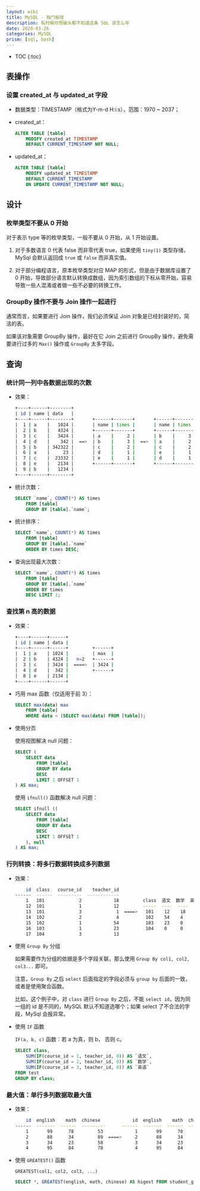 ```yaml
---
layout: wiki
title: MySQL - 独门秘技
description: 有时候你想破头都不知道这条 SQL 该怎么写
date: 2020-03-26
categories: MySQL
prism: [sql, bash]
---
```


* TOC
{:toc}

## 表操作

### 设置 created_at 与 updated_at 字段

* 数据类型：TIMESTAMP（格式为Y-m-d H:i:s），范围：1970 ~ 2037；

* created_at：

    ```sql
    ALTER TABLE [table] 
        MODIFY created_at TIMESTAMP 
        DEFAULT CURRENT_TIMESTAMP NOT NULL;
    ```

* updated_at：


    ```sql
    ALTER TABLE [table] 
        MODIFY updated_at TIMESTAMP 
        DEFAULT CURRENT_TIMESTAMP 
        ON UPDATE CURRENT_TIMESTAMP NOT NULL;
    ```

## 设计

### 枚举类型不要从 0 开始

对于表示 type 等的枚举类型，一般不要从 0 开始，从 1 开始设置。

1. 对于多数语言 0 代表 false 而非零代表 true，如果使用 `tiny(1)` 类型存储，MySql 会默认返回成 `true` 或 `false` 而非真实值。

2. 对于部分编程语言，原本枚举类型对应 MAP 的形式，但是由于数据库设置了 0 开始，导致部分语言默认转换成数组，因为索引数组的下标从零开始，容易导致一些人混淆或者做一些不必要的转换工作。

### GroupBy 操作不要与 Join 操作一起进行

通常而言，如果要进行 Join 操作，我们必须保证 Join 对象是已经封装好的，简洁的表。

如果该对象需要 GroupBy 操作，最好在它 Join 之前进行 GroupBy 操作，避免需要进行过多的 `Max()` 操作或 `GroupBy` 太多字段。

## 查询

### 统计同一列中各数据出现的次数

* 效果：

    ```bash
    +----+------+--------+
    | id | name | data   |
    +----+------+--------+       +------+-------+       +------+-------+
    |  1 | a    |   1024 |       | name | times |       | name | times |
    |  2 | b    |   4324 |       +------+-------+       +------+-------+       +------+-------+
    |  3 | c    |   3424 |       | a    |     2 |       | b    |     3 |       | name | times |
    |  4 | d    |    342 |  ==>  | b    |     3 |  ==>  | a    |     2 |  ==>  +------+-------+
    |  5 | b    | 342322 |       | c    |     2 |       | c    |     2 |       | b    |     3 |
    |  6 | a    |     23 |       | d    |     1 |       | e    |     1 |       +------+-------+
    |  7 | c    |  23332 |       | e    |     1 |       | d    |     1 |
    |  8 | e    |   2134 |       +------+-------+       +------+-------+
    |  9 | b    |   1234 |
    +----+------+--------+
    ```
* 统计次数：

    ```sql
    SELECT `name`, COUNT(*) AS times 
        FROM [table] 
        GROUP BY [table].`name`;
    ```

* 统计排序：
    ```sql
    SELECT `name`, COUNT(*) AS times 
        FROM [table] 
        GROUP BY [table].`name` 
        ORDER BY times DESC;
    ```

* 查询出现最大次数：
    ```sql
    SELECT `name`, COUNT(*) AS times 
        FROM [table] 
        GROUP BY [table].`name` 
        ORDER BY times 
        DESC LIMIT 1;
    ```

### 查找第 n 高的数据

* 效果：

    ```bash
    +----+------+------+
    | id | name | data |
    +----+------+------+         +------+
    |  1 | a    | 1024 |         | max  |
    |  2 | b    | 4324 |   n=2   +------+
    |  3 | c    | 3424 |  ====>  | 3424 |
    |  4 | d    |  342 |         +------+
    |  8 | e    | 2134 |
    +----+------+------+
    ```

* 巧用 max 函数（仅适用于前 3）：

    ```sql
    SELECT max(data) max 
        FROM [table] 
        WHERE data < (SELECT max(data) FROM [table]);
    ```

* 使用分页

    使用视图解决 null 问题：

    ```sql
    SELECT (
        SELECT data 
            FROM [table] 
            GROUP BY data 
            DESC 
            LIMIT 1 OFFSET 1
    ) AS max;
    ```

    使用 `ifnull()` 函数解决 null 问题：

    ```sql
    SELECT ifnull ((
        SELECT data
            FROM [table]
            GROUP BY data
            DESC
            LIMIT 1 OFFSET 1
        ), null
    ) AS max;
    ```

### 行列转换：将多行数据转换成多列数据

* 效果：

    ```bash
        id  class   course_id    teacher_id
    ------  ------  ---------  ------------
        1   101             2            18         class  语文  数学  英语
        12  101             1            12         -----  ----  ----  ----
        13  101             3             1  ====>   101    12    18    1
        14  102             2             4          102    54    4     0
        15  102             1            54          103    23    0     0
        16  103             1            23          104    0     0     13
        17  104             3            13
    ```

* 使用 `Group By` 分组

    如果需要作为分组的依据是多个字段关联，那么使用 `Group By col1, col2, col3...` 即可。

    注意，`Group By` 之后 `select` 后面指定的字段必须与 `group by` 后面的一致，或者是使用聚合函数。

    比如，这个例子中，对 `class` 进行 `Group By` 之后，不能 `select id`，因为同一组的 id 是不同的，MySQL 默认不知道选哪个；如果 select 了不合法的字段，MySql 会报异常。

* 使用 `IF` 函数

    `IF(a, b, c)` 函数：若 a 为真，则 b， 否则 c。

    ```sql
    SELECT class,
        SUM(IF(course_id = 1, teacher_id, 0)) AS `语文`,
        SUM(IF(course_id = 2, teacher_id, 0)) AS `数学`,
        SUM(IF(course_id = 3, teacher_id, 0)) AS `英语`
    FROM test 
    GROUP BY class;
    ```

### 最大值：单行多列数据取最大值

* 效果：

    ```bash
        id  english    math  chinese            id  english    math  chinese  higest  
    ------  -------  ------  ---------      ------  -------  ------  -------  --------
        1       99      78         53            1       99      78       53        99
        2       88      34         89  ====>     2       88      34       89        89
        3       34      23         58            3       34      23       58        58
        4       95      84         78            4       95      84       78        95
    ```

* 使用 `GREATEST()` 函数

    `GREATEST(col1, col2, col3, ...)`

    ```sql
    SELECT *, GREATEST(english, math, chinese) AS higest FROM student_grades;
    ```
